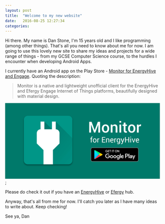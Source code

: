 ```yaml
---
layout: post
title:  "Welcome to my new website"
date:   2016-08-25 12:27:34
categories: 
---
```

Hi there. My name is Dan Stone, I'm 15 years old and I like programming (among other things). That's all you need to know about me for now. I am going to use this lovely new site to share my ideas and projects for a wide range of things - from my GCSE Computer Science course, to the hurdles I encounter when developing Android Apps.

I currently have an Android app on the Play Store - [Monitor for EnergyHive and Engage][monitor]. Quoting the description:
> Monitor is a native and lightweight unofficial client for the EnergyHive and Efergy Engage Internet of Things platforms, beautifully designed with material design.

![monitorbanner](/assets/2016-08-25-monitorbanner.jpeg);

Please do check it out if you have an [EnergyHive][energyhive] or [Efergy][efergy] hub.

Anyway, that's all from me for now. I'll catch you later as I have many ideas to write about. Keep checking!

See ya,
Dan

[monitor]:      https://play.google.com/store/apps/details?id=com.danielstone.energyhive
[energyhive]:   http://www.energyhive.com/
[efergy]:       http://efergy.com/
